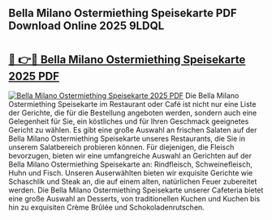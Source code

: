 ## Bella Milano Ostermiething Speisekarte PDF Download Online 2025 9LDQL

# <h2><a href="http://gc68z8f.nevu.top/?p=Bella+Milano+Ostermiething+Speisekarte">🔗 👉🔴 Bella Milano Ostermiething Speisekarte 2025 PDF</a></h2>

[![Bella Milano Ostermiething Speisekarte 2025 PDF](https://i.imgur.com/dBaPXMq.png)](http://gc68z8f.nevu.top/?p=Bella+Milano+Ostermiething+Speisekarte)
Die Bella Milano Ostermiething Speisekarte im Restaurant oder Café ist nicht nur eine Liste der Gerichte, die für die Bestellung angeboten werden, sondern auch eine Gelegenheit für Sie, ein köstliches und für Ihren Geschmack geeignetes Gericht zu wählen. Es gibt eine große Auswahl an frischen Salaten auf der Bella Milano Ostermiething Speisekarte unseres Restaurants, die Sie in unserem Salatbereich probieren können. Für diejenigen, die Fleisch bevorzugen, bieten wir eine umfangreiche Auswahl an Gerichten auf der Bella Milano Ostermiething Speisekarte an: Rindfleisch, Schweinefleisch, Huhn und Fisch. Unseren Auserwählten bieten wir exquisite Gerichte wie Schaschlik und Steak an, die auf einem alten, natürlichen Feuer zubereitet werden. Die Bella Milano Ostermiething Speisekarte unserer Cafeteria bietet eine große Auswahl an Desserts, von traditionellen Kuchen und Kuchen bis hin zu exquisiten Crème Brûlée und Schokoladenrutschen.
